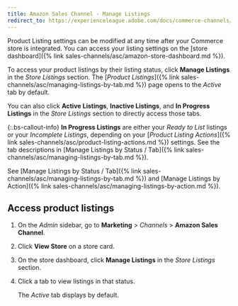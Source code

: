 ```yaml
---
title: Amazon Sales Channel - Manage Listings
redirect_to: https://experienceleague.adobe.com/docs/commerce-channels/amazon/admin-listings/managing-product-listings.html
---
```


Product Listing settings can be modified at any time after your Commerce store is integrated. You can access your listing settings on the [store dashboard]({% link sales-channels/asc/amazon-store-dashboard.md %}).

To access your product listings by their listing status, click **Manage Listings** in the _Store Listings_ section. The [_Product Listings_]({% link sales-channels/asc/managing-listings-by-tab.md %}) page opens to the _Active_ tab by default.

You can also click **Active Listings**, **Inactive Listings**, and **In Progress Listings** in the _Store Listings_ section to directly access those tabs.

{:.bs-callout-info}
**In Progress Listings** are either your _Ready to List_ listings or your _Incomplete Listings_, depending on your [_Product Listing Actions_]({% link sales-channels/asc/product-listing-actions.md %}) settings. See the tab descriptions in [Manage Listings by Status / Tab]({% link sales-channels/asc/managing-listings-by-tab.md %}).

See [Manage Listings by Status / Tab]({% link sales-channels/asc/managing-listings-by-tab.md %}) and [Manage Listings by Action]({% link sales-channels/asc/managing-listings-by-action.md %}).

## Access product listings

1. On the _Admin_ sidebar, go to **Marketing** > _Channels_ > **Amazon Sales Channel**.

1. Click **View Store** on a store card.

1. On the store dashboard, click **Manage Listings** in the _Store Listings_ section.

1. Click a tab to view listings in that status.

   The _Active_ tab displays by default.
